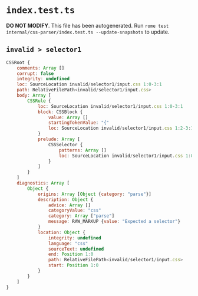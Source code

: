 # `index.test.ts`

**DO NOT MODIFY**. This file has been autogenerated. Run `rome test internal/css-parser/index.test.ts --update-snapshots` to update.

## `invalid > selector1`

```javascript
CSSRoot {
	comments: Array []
	corrupt: false
	integrity: undefined
	loc: SourceLocation invalid/selector1/input.css 1:0-3:1
	path: RelativeFilePath<invalid/selector1/input.css>
	body: Array [
		CSSRule {
			loc: SourceLocation invalid/selector1/input.css 1:0-3:1
			block: CSSBlock {
				value: Array []
				startingTokenValue: "{"
				loc: SourceLocation invalid/selector1/input.css 1:2-3:1
			}
			prelude: Array [
				CSSSelector {
					patterns: Array []
					loc: SourceLocation invalid/selector1/input.css 1:0-1:2
				}
			]
		}
	]
	diagnostics: Array [
		Object {
			origins: Array [Object {category: "parse"}]
			description: Object {
				advice: Array []
				categoryValue: "css"
				category: Array ["parse"]
				message: RAW_MARKUP {value: "Expected a selector"}
			}
			location: Object {
				integrity: undefined
				language: "css"
				sourceText: undefined
				end: Position 1:0
				path: RelativeFilePath<invalid/selector1/input.css>
				start: Position 1:0
			}
		}
	]
}
```
